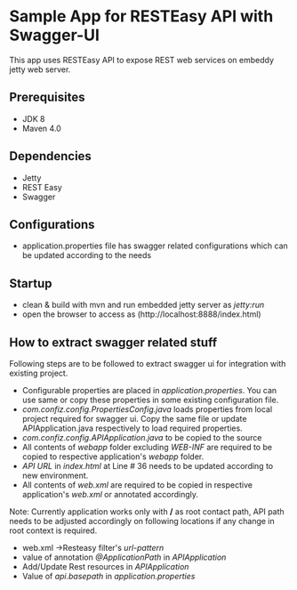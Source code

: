# Sample App for RESTEasy API with Swagger-UI

This app uses RESTEasy API to expose REST web services on embeddy jetty web server.


## Prerequisites

* JDK 8
* Maven 4.0

## Dependencies

* Jetty
* REST Easy
* Swagger


## Configurations
* application.properties file has swagger related configurations which can be updated according to the needs

## Startup

* clean & build with mvn and run embedded jetty server as *jetty:run*
* open the browser to access as (http://localhost:8888/index.html)

## How to extract swagger related stuff

Following steps are to be followed to extract swagger ui for integration with existing project.

* Configurable properties are placed in *application.properties*. You can use same or copy these properties in some existing configuration file.
* *com.confiz.config.PropertiesConfig.java* loads properties from local project required for swagger ui. Copy the same file or update APIApplication.java respectively to load required properties.
* *com.confiz.config.APIApplication.java* to be copied to the source
* All contents of *webapp* folder excluding *WEB-INF* are required to be copied to respective application's *webapp* folder.
* *API URL* in *index.html* at Line # 36 needs to be updated according to new environment.
* All contents of *web.xml* are required to be copied in respective application's *web.xml* or annotated accordingly.


Note: Currently application works only with **/** as root contact path, API path needs to be adjusted accordingly on following locations if any change in root context is required.
* web.xml ->Resteasy filter's *url-pattern*
* value of annotation *@ApplicationPath* in *APIApplication*
* Add/Update Rest resources in *APIApplication*
* Value of *api.basepath* in *application.properties* 
